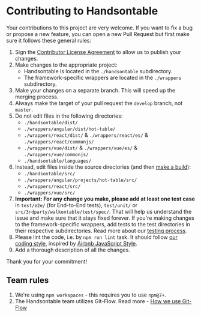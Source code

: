 # Contributing to Handsontable

Your contributions to this project are very welcome. If you want to fix a bug or propose a new feature, you can open a new Pull Request but first make sure it follows these general rules:

1. Sign the [Contributor License Agreement](https://goo.gl/forms/yuutGuN0RjsikVpM2) to allow us to publish your changes.
2. Make changes to the appropriate project:
    - Handsontable is located in the `./handsontable` subdirectory.
    - The framework-specific wrappers are located in the `./wrappers` subdirectory.
3. Make your changes on a separate branch. This will speed up the merging process.
4. Always make the target of your pull request the `develop` branch, not `master`.
5. Do not edit files in the following directories:
    - `./handsontable/dist/`
    - `./wrappers/angular/dist/hot-table/`
    - `./wrappers/react/dist/` & `./wrappers/react/es/` & `./wrappers/react/commonjs/`
    - `./wrappers/vue/dist/` & `./wrappers/vue/es/` & `./wrappers/vue/commonjs/`
    - `./handsontable/languages/`
6. Instead, edit files inside the source directories (and then [make a build](https://handsontable.com/docs/building/)):
    - `./handsontable/src/`
    - `./wrappers/angular/projects/hot-table/src/`
    - `./wrappers/react/src/`
    - `./wrappers/vue/src/`
7. **Important: For any change you make, please add at least one test case** in `test/e2e/` (for End-to-End tests), `test/unit/` or `src/3rdparty/walkontable/test/spec/`. That will help us understand the issue and make sure that it stays fixed forever. If you're making changes to the framework-specific wrappers, add tests to the test directories in their respective subdirectories. Read more about our [testing process](https://handsontable.com/docs/testing/).
8. Please lint the code, i.e. by `npm run lint` task. It should follow [our coding style](https://github.com/handsontable/handsontable/blob/master/.eslintrc.js), inspired by [Airbnb JavaScript Style](https://github.com/airbnb/javascript).
9. Add a thorough description of all the changes.

Thank you for your commitment!

## Team rules

1. We're using `npm workspaces` - this requires you to use `npm@7+`.
2. The Handsontable team utilizes Git-Flow. Read more - [How we use Git-Flow](https://github.com/handsontable/handsontable/wiki/How-we-use-Git-Flow)
